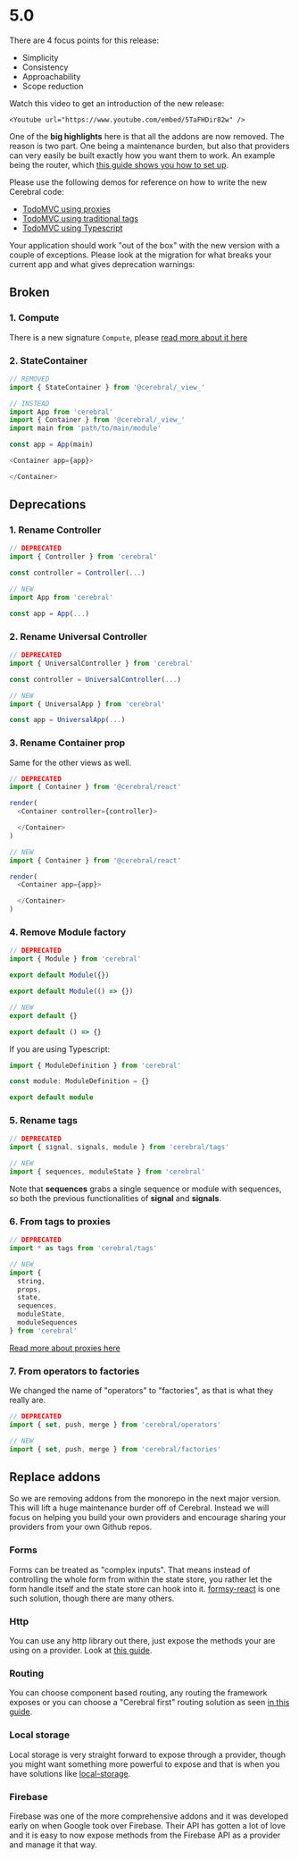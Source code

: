 # 5.0

There are 4 focus points for this release:

- Simplicity
- Consistency
- Approachability
- Scope reduction

Watch this video to get an introduction of the new release:

```marksy
<Youtube url="https://www.youtube.com/embed/5TaFHDir82w" />
```

One of the **big highlights** here is that all the addons are now removed. The reason is two part. One being a maintenance burden, but also that providers can very easily be built exactly how you want them to work. An example being the router, which [this guide shows you how to set up](/docs/guides/routing.html).

Please use the following demos for reference on how to write the new Cerebral code:

- [TodoMVC using proxies](https://github.com/cerebral/cerebral/tree/next/packages/demos/todomvc)
- [TodoMVC using traditional tags](https://github.com/cerebral/cerebral/tree/next/packages/demos/todomvc-tags)
- [TodoMVC using Typescript](https://github.com/cerebral/cerebral/tree/next/packages/demos/todomvc-ts)

Your application should work "out of the box" with the new version with a couple of exceptions. Please look at the migration for what breaks your current app and what gives deprecation warnings:

## Broken

### 1. Compute

There is a new signature `Compute`, please [read more about it here](/docs/api/computed.html)

### 2. StateContainer

```js
// REMOVED
import { StateContainer } from '@cerebral/_view_'

// INSTEAD
import App from 'cerebral'
import { Container } from '@cerebral/_view_'
import main from 'path/to/main/module'

const app = App(main)

<Container app={app}>

</Container>
```

## Deprecations

### 1. Rename Controller

```js
// DEPRECATED
import { Controller } from 'cerebral'

const controller = Controller(...)

// NEW
import App from 'cerebral'

const app = App(...)
```

### 2. Rename Universal Controller

```js
// DEPRECATED
import { UniversalController } from 'cerebral'

const controller = UniversalController(...)

// NEW
import { UniversalApp } from 'cerebral'

const app = UniversalApp(...)
```

### 3. Rename Container prop

Same for the other views as well.

```js
// DEPRECATED
import { Container } from '@cerebral/react'

render(
  <Container controller={controller}>

  </Container>
)

// NEW
import { Container } from '@cerebral/react'

render(
  <Container app={app}>

  </Container>
)
```

### 4. Remove Module factory

```js
// DEPRECATED
import { Module } from 'cerebral'

export default Module({})

export default Module(() => {})

// NEW
export default {}

export default () => {}
```

If you are using Typescript:

```ts
import { ModuleDefinition } from 'cerebral'

const module: ModuleDefinition = {}

export default module
```

### 5. Rename tags

```js
// DEPRECATED
import { signal, signals, module } from 'cerebral/tags'

// NEW
import { sequences, moduleState } from 'cerebral'
```

Note that **sequences** grabs a single sequence or module with sequences, so both the previous functionalities of **signal** and **signals**. 

### 6. From tags to proxies

```js
// DEPRECATED
import * as tags from 'cerebral/tags'

// NEW
import {
  string,
  props,
  state,
  sequences,
  moduleState,
  moduleSequences
} from 'cerebral'
```

[Read more about proxies here](/docs/api/proxy)

### 7. From operators to factories

We changed the name of "operators" to "factories", as that is what they really are.

```js
// DEPRECATED
import { set, push, merge } from 'cerebral/operators'

// NEW
import { set, push, merge } from 'cerebral/factories'
```

## Replace addons

So we are removing addons from the monorepo in the next major version. This will lift a huge maintenance burder off of Cerebral. Instead we will focus on helping you build your own providers and encourage sharing your providers from your own Github repos.

### Forms
Forms can be treated as "complex inputs". That means instead of controlling the whole form from within the state store, you rather let the form handle itself and the state store can hook into it. [formsy-react](https://github.com/formsy/formsy-react) is one such solution, though there are many others.

### Http
You can use any http library out there, just expose the methods your are using on a provider. Look at [this guide](/docs/guides/index.html).

### Routing
You can choose component based routing, any routing the framework exposes or you can choose a "Cerebral first" routing solution as seen [in this guide](/docs/guides/routing.html).

### Local storage
Local storage is very straight forward to expose through a provider, though you might want something more powerful to expose and that is when you have solutions like [local-storage](https://www.npmjs.com/package/local-storage).

### Firebase
Firebase was one of the more comprehensive addons and it was developed early on when Google took over Firebase. Their API has gotten a lot of love and it is easy to now expose methods from the Firebase API as a provider and manage it that way.
